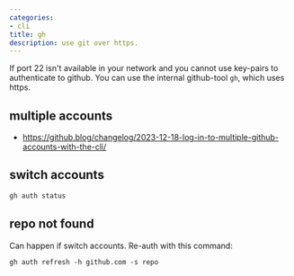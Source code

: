 ```yaml
---
categories:
- cli
title: gh
description: use git over https.
---
```

If port 22 isn't available in your network and you cannot use key-pairs to authenticate to github. You can use the internal github-tool `gh`, which uses https.

## multiple accounts

- https://github.blog/changelog/2023-12-18-log-in-to-multiple-github-accounts-with-the-cli/

## switch accounts
```bash
gh auth status
```

## repo not found
Can happen if switch accounts. Re-auth with this command:
```
gh auth refresh -h github.com -s repo
```
